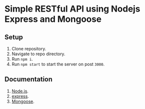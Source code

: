 # Simple RESTful API using Nodejs Express and Mongoose

## Setup

1. Clone repository.
2. Navigate to repo directory.
3. Run `npm i`.
4. Run `npm start` to start the server on post `3000`.

## Documentation

1. [Node.js](https://nodejs.org/dist/latest-v12.x/docs/api/).
2. [express](https://expressjs.com/en/4x/api.html).
3. [Mongoose](https://mongoosejs.com/docs/api/model.html).